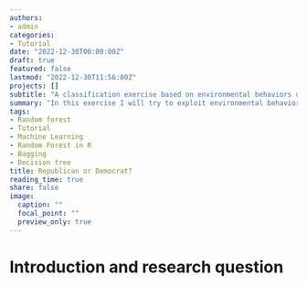 ```yaml
---
authors:
- admin
categories:
- Tutorial
date: "2022-12-30T00:00:00Z"
draft: true
featured: false
lastmod: "2022-12-30T11:56:00Z"
projects: []
subtitle: "A classification exercise based on environmental behaviors using Tree-Based Methods"
summary: "In this exercise I will try to exploit environmental behaviors across the 51 USA states in order to predict if a state with certain environmental characteristics could be Republican or Democratic. In doing so i have compared different Tree Based Methods."
tags:
- Random forest
- Tutorial
- Machine Learning
- Random Forest in R
- Bagging
- Decision tree
title: Republican or Democrat?
reading_time: true 
share: false
image:
  caption: ""
  focal_point: ""
  preview_only: true
---
```


# Introduction and research question

